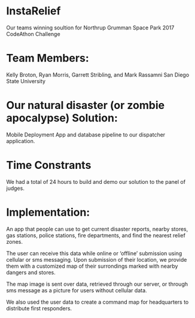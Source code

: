 # InstaRelief
Our teams winning soultion for Northrup Grumman Space Park 2017 CodeAthon Challenge
# Team Members:
Kelly Broton, Ryan Morris, Garrett Stribling, and Mark Rassamni
San Diego State University
# Our natural disaster (or zombie apocalypse) Solution:
Mobile Deployment App and database pipeline to our dispatcher application.
# Time Constrants
We had a total of 24 hours to build and demo our solution to the panel of judges.
# Implementation:
An app that people can use to get current disaster reports, nearby stores, gas stations, police stations, fire departments, and find the nearest relief zones.


The user can receive this data while online or ‘offline’ submission using cellular or sms messaging. Upon submission of their location, we provide them with a customized map of their surrondings marked with nearby dangers and stores.


The map image is sent over data, retrieved through our server, or through sms message as a picture for users without cellular data.

We also used the user data to  create a command map for headquarters to distribute first responders.
